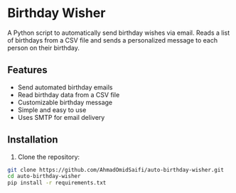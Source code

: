 # Birthday Wisher

A Python script to automatically send birthday wishes via email. Reads a list of birthdays from a CSV file and sends a personalized message to each person on their birthday.

## Features

- Send automated birthday emails
- Read birthday data from a CSV file
- Customizable birthday message
- Simple and easy to use
- Uses SMTP for email delivery

## Installation

1. Clone the repository:
```bash
git clone https://github.com/AhmadOmidSaifi/auto-birthday-wisher.git
cd auto-birthday-wisher
pip install -r requirements.txt
